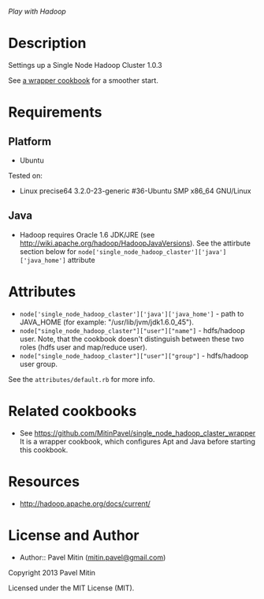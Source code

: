 *Play with Hadoop*


Description
===========

Settings up a Single Node Hadoop Cluster 1.0.3

See [a wrapper cookbook](https://github.com/MitinPavel/single_node_hadoop_claster_wrapper) for a smoother start.

Requirements
============

Platform
--------

* Ubuntu
 
Tested on:

* Linux precise64 3.2.0-23-generic #36-Ubuntu SMP x86_64 GNU/Linux

Java
--------

* Hadoop requires Oracle 1.6 JDK/JRE (see http://wiki.apache.org/hadoop/HadoopJavaVersions). See the attirbute section below for `node['single_node_hadoop_claster']['java']['java_home']` attribute

Attributes
==========

* `node['single_node_hadoop_claster']['java']['java_home']` - path to JAVA_HOME (for example: "/usr/lib/jvm/jdk1.6.0_45").
* `node["single_node_hadoop_claster"]["user"]["name"]` - hdfs/hadoop user. Note, that the cookbook doesn't distinguish between these two roles (hdfs user and map/reduce user).
* `node["single_node_hadoop_claster"]["user"]["group"]` - hdfs/hadoop user group.

See the `attributes/default.rb` for more info.

Related cookbooks
=================

* See https://github.com/MitinPavel/single_node_hadoop_claster_wrapper It is a wrapper cookbook, which configures Apt and Java before starting this cookbook.

Resources
=========

* http://hadoop.apache.org/docs/current/

License and Author
==================

- Author:: Pavel Mitin (<mitin.pavel@gmail.com>)

Copyright 2013 Pavel Mitin

Licensed under the MIT License (MIT).

